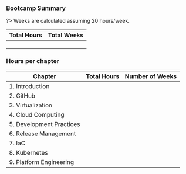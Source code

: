 ### Bootcamp Summary

?> Weeks are calculated assuming 20 hours/week.
<!-- This gets used by `src/docsify-plugins/generate-chart.js::bootcampTotals` -->
| Total Hours | Total Weeks |
|:-----------:|:-----------:|
|<p id='total-hours'></p>|<p id='total-weeks'></p>|

### Hours per chapter

<!-- The id's of the paragraph tags are expected to match the chapter folder names -->
<!-- This gets used by `src/docsify-plugins/generate-chart.js::populateChapterHours` -->
| Chapter                 | Total Hours          | Number of Weeks |
|-------------------------|----------------------:|------------------:|
| 1. Introduction          | <p id=1-introduction></p> | <p id=1-introduction-weeks></p> |
| 2. GitHub                | <p id=2-Github></p> | <p id=2-Github-weeks></p> |
| 3. Virtualization        | <p id=3-virtual-machines-containers></p> | <p id=3-virtual-machines-containers-weeks></p> |
| 4. Cloud Computing       | <p id=4-cloud-computing></p> | <p id=4-cloud-computing-weeks></p> |
| 5. Development Practices | <p id=5-software-development-practices></p> |<p id=5-software-development-practices-weeks></p> |
| 6. Release Management    | <p id=6-release-management></p> |<p id=6-release-management-weeks></p> |
| 7. IaC                   | <p id=7-infrastructure-configuration-management></p> |<p id=7-infrastructure-configuration-management-weeks></p> |
| 8. Kubernetes            | <p id=8-kubernetes-container-orchestration></p> |<p id=8-kubernetes-container-orchestration-weeks></p> |
| 9. Platform Engineering            | <p id=9-platform-engineering></p> |<p id=9-platform-engineering-weeks></p> |
